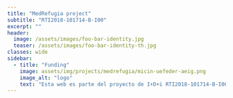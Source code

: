 ```yaml
---
title: "MedRefugia project"
subtitle: "RTI2018-101714-B-I00"
excerpt: ""
header:
  image: /assets/images/foo-bar-identity.jpg
  teaser: /assets/images/foo-bar-identity-th.jpg
classes: wide
sidebar:
  - title: "Funding"
    image: assets/img/projects/medrefugia/micin-uefeder-aeig.png
    image_alt: "logo"
    text: "Esta web es parte del proyecto de I+D+i RTI2018-101714-B-I00 financiada por MCIN/ AEI/10.13039/501100011033/ y FEDER “Una manera de hacer Europa."
---
```

